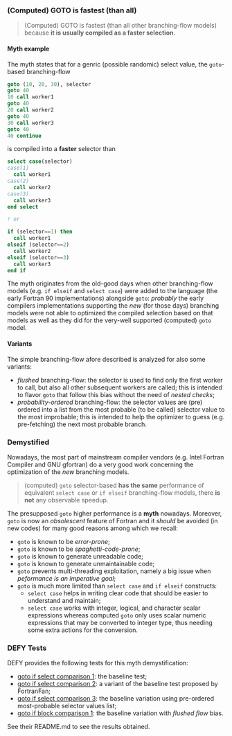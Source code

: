 ### (Computed) GOTO is fastest (than all)

> (Computed) GOTO is fastest (than all other branching-flow models) because **it is usually compiled as a faster selection**.

#### Myth example

The myth states that for a genric (possible randomic) select value, the `goto`-based branching-flow

```fortran
goto (10, 20, 30), selector
goto 40
10 call worker1
goto 40
20 call worker2
goto 40
30 call worker3
goto 40
40 continue
```

is compiled into a **faster** selector than

```fortran
select case(selector)
case(1)
  call worker1
case(2)
  call worker2
case(3)
  call worker3
end select

! or

if (selector==1) then
  call worker1
elseif (selector==2)
  call worker2
elseif (selector==3)
  call worker3
end if
```

The myth originates from the old-good days when other branching-flow models (e.g. `if elseif` and `select case`) were added to the language (the early Fortran 90 implementations) alongside `goto`: *probably* the early compilers implementations supporting the *new* (for those days) branching models were not able to optimized the compiled selection based on that models as well as they did for the very-well supported (computed) `goto` model.

#### Variants

The simple branching-flow afore described is analyzed for also some variants:

+ *flushed* branching-flow: the selector is used to find only the first worker to call, but also all other subsequent workers are called; this is intended to flavor `goto` that follow this bias without the need of *nested checks*;
+ *probability-ordered* branching-flow: the selector values are (pre) ordered into a list from the most probable (to be called) selector value to the most improbable; this is intended to help the optimizer to guess (e.g. pre-fetching) the next most probable branch.

### Demystified

Nowadays, the most part of mainstream compiler vendors (e.g. Intel Fortran Compiler and GNU gfortran) do a very good work concerning the optimization of the *new* branching models.

> (computed) `goto` selector-based **has the same** performance of equivalent `select case` or `if elseif` branching-flow models, there **is not** any observable speedup.

The presupposed `goto` higher performance is a **myth** nowadays. Moreover, `goto` is now an *obsolescent* feature of Fortran and it *should* be avoided (in new codes) for many good reasons among which we recall:

+ `goto` is known to be *error-prone*;
+ `goto` is known to be *spaghetti-code-prone*;
+ `goto` is known to generate unreadable code;
+ `goto` is known to generate unmaintainable code;
+ `goto` prevents multi-threading exploitation, namely a big issue when *peformance is an imperative goal*;
+ `goto` is much more limited than `select case` and `if elseif` constructs:
  + `select case` helps in writing clear code that should be easier to understand and maintain;
  + `select case` works with integer, logical, and character scalar expressions whereas computed `goto` only uses scalar numeric expressions that may be converted to integer type, thus needing some extra actions for the conversion.

### DEFY Tests

DEFY provides the following tests for this myth demystification:
+ [goto if select comparison 1](https://github.com/szaghi/DEFY/tree/master/src/goto_is_fastest/goto_if_select_comparison_1): the baseline test;
+ [goto if select comparison 2](https://github.com/szaghi/DEFY/tree/master/src/goto_is_fastest/goto_if_select_comparison_2): a variant of the baseline test proposed by FortranFan;
+ [goto if select comparison 3](https://github.com/szaghi/DEFY/tree/master/src/goto_is_fastest/goto_if_select_comparison_3): the baseline variation using pre-ordered most-probable selector values list;
+ [goto if block comparison 1](https://github.com/szaghi/DEFY/tree/master/src/goto_is_fastest/goto_if_block_comparison_1): the baseline variation with *flushed flow* bias.

See their README.md to see the results obtained.
